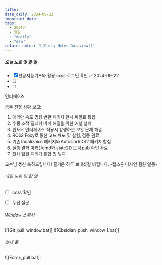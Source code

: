 ```yaml
---
title: 
date_daily: 2024-09-22
important_date: 
tags:
  - 2024년
  - 할일
  - "#daily"
  - "#9월"
related notes: "[[Daily Notes Dataview]]"
---
```

##### 오늘 노트 및 할 일 
- [x] 인공지능기초와 활용 coss 로그인 확인 ✅ 2024-09-22
- [ ]
- [ ]  

인터페이스

금주 진행 상황 보고:
1. 애커만 속도 명령 변환 패키지 런치 파일로 통합
2. 수동 조작 딜레이 버퍼 해결을 위한 커널 설치
3. 윈도우 인터페이스 적용시 발생하는 보안 문제 해결
4. ROS2 Foxy로 통신 코드 배포 및 실험, 검증 완료
5. 기존 localizaion 패키지와 AutoCarROS2 패키지 합침
6. 실행 결과 아커만cmd와 state2D 토픽 pub 확인 완료
7. 전체 팀원 패키지 통합 및 빌드 

교수님 생신 축하드립니다! 즐거운 하루 보내셨길 바랍니다.
-캡스톤 디자인 팀원 일동-


###### 내일 노트 및 할 일
- [ ] coss 확인
- [ ] 두산 질문


######  Window 스위치
![[Git_pull_window.bat]]
![[Obsidian_push_window 1.bat]]



###### 강제 풀
![[Force_pull.bat]]